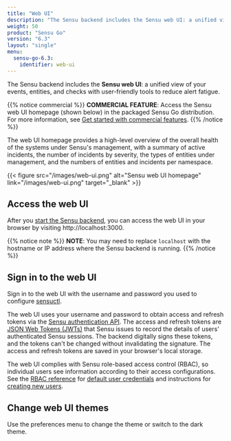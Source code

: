 ```yaml
---
title: "Web UI"
description: "The Sensu backend includes the Sensu web UI: a unified view of your Sensu resources with user-friendly tools to reduce alert fatigue. Read this guide to start using the Sensu web UI."
weight: 50
product: "Sensu Go"
version: "6.3"
layout: "single"
menu:
  sensu-go-6.3:
    identifier: web-ui
---
```


The Sensu backend includes the **Sensu web UI**: a unified view of your events, entities, and checks with user-friendly tools to reduce alert fatigue.

<a id="webui-homepage"></a>

{{% notice commercial %}}
**COMMERCIAL FEATURE**: Access the Sensu web UI homepage (shown below) in the packaged Sensu Go distribution.
For more information, see [Get started with commercial features](../commercial/).
{{% /notice %}}

The web UI homepage provides a high-level overview of the overall health of the systems under Sensu's management, with a summary of active incidents, the number of incidents by severity, the types of entities under management, and the numbers of entities and incidents per namespace.

{{< figure src="/images/web-ui.png" alt="Sensu web UI homepage" link="/images/web-ui.png" target="_blank" >}}


## Access the web UI

After you [start the Sensu backend][1], you can access the web UI in your browser by visiting http://localhost:3000.

{{% notice note %}}
**NOTE**: You may need to replace `localhost` with the hostname or IP address where the Sensu backend is running.
{{% /notice %}}

## Sign in to the web UI

Sign in to the web UI with the username and password you used to configure [sensuctl][2].

The web UI uses your username and password to obtain access and refresh tokens via the [Sensu authentication API][7].
The access and refresh tokens are [JSON Web Tokens (JWTs)][2] that Sensu issues to record the details of users' authenticated Sensu sessions.
The backend digitally signs these tokens, and the tokens can't be changed without invalidating the signature.
The access and refresh tokens are saved in your browser's local storage.

The web UI complies with Sensu role-based access control (RBAC), so individual users see information according to their access configurations.
See the [RBAC reference][3] for [default user credentials][4] and instructions for [creating new users][5].

## Change web UI themes

Use the preferences menu to change the theme or switch to the dark theme.


[1]: ../observability-pipeline/observe-schedule/backend#start-the-service
[2]: ../sensuctl/#first-time-setup-and-authentication
[3]: ../operations/control-access/rbac/
[4]: ../operations/control-access/rbac#default-users
[5]: ../operations/control-access/rbac#create-users
[7]: ../api/auth/
